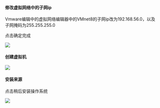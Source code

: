 #### 修改虚拟网络中的子网ip

Vmware编辑中的虚拟网络编辑器中的VMnet8的子网ip改为192.168.56.0，以及子网掩码为255.255.255.0

点击确定完成

![](/assets/图3-1.png)

#### 创建虚拟机

![](/assets/图3-2.png)

#### 安装来源

点击稍后安装操作系统

![](/assets/图3-3.png)



